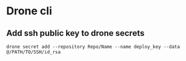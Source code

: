 # Drone cli

## Add ssh public key to drone secrets

```shell
drone secret add --repository Repo/Name --name deploy_key --data @/PATH/TO/SSH/id_rsa
```
